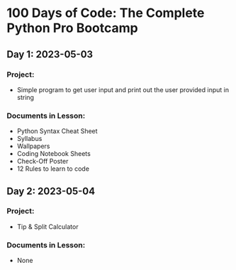 # 100 Days of Code: The Complete Python Pro Bootcamp

## Day 1: 2023-05-03

### Project:
- Simple program to get user input and print out the user provided input in string

### Documents in Lesson:
- Python Syntax Cheat Sheet
- Syllabus
- Wallpapers
- Coding Notebook Sheets
- Check-Off Poster
- 12 Rules to learn to code

## Day 2: 2023-05-04

### Project:
- Tip & Split Calculator

### Documents in Lesson:
- None

